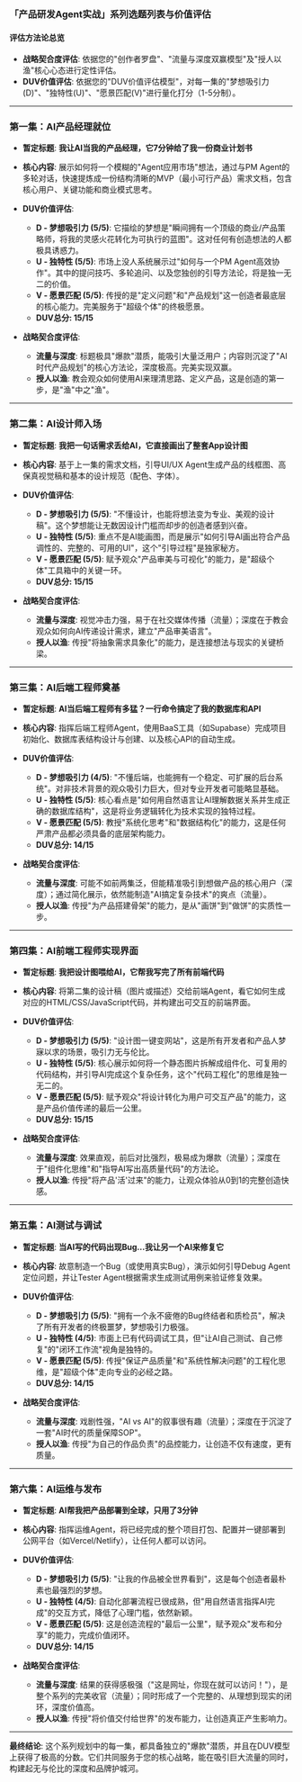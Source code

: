 ### **「产品研发Agent实战」系列选题列表与价值评估**

#### 评估方法论总览

*   **战略契合度评估**: 依据您的"创作者罗盘"、"流量与深度双赢模型"及"授人以渔"核心心态进行定性评估。
*   **DUV价值评估**: 依据您的"DUV价值评估模型"，对每一集的"梦想吸引力(D)"、"独特性(U)"、"愿景匹配(V)"进行量化打分（1-5分制）。

---

### **第一集：AI产品经理就位**

*   **暂定标题**: **我让AI当我的产品经理，它7分钟给了我一份商业计划书**
*   **核心内容**: 展示如何将一个模糊的"Agent应用市场"想法，通过与PM Agent的多轮对话，快速提炼成一份结构清晰的MVP（最小可行产品）需求文档，包含核心用户、关键功能和商业模式思考。

*   **DUV价值评估**:
    *   **D - 梦想吸引力 (5/5)**: 它描绘的梦想是"瞬间拥有一个顶级的商业/产品策略师，将我的灵感火花转化为可执行的蓝图"。这对任何有创造想法的人都极具诱惑力。
    *   **U - 独特性 (5/5)**: 市场上没人系统展示过"如何与一个PM Agent高效协作"。其中的提问技巧、多轮追问、以及您独创的引导方法论，将是独一无二的价值。
    *   **V - 愿景匹配 (5/5)**: 传授的是"定义问题"和"产品规划"这一创造者最底层的核心能力。完美服务于"超级个体"的终极愿景。
    *   **DUV总分: 15/15**

*   **战略契合度评估**:
    *   **流量与深度**: 标题极具"爆款"潜质，能吸引大量泛用户；内容则沉淀了"AI时代产品规划"的核心方法论，深度极高。完美实现双赢。
    *   **授人以渔**: 教会观众如何使用AI来理清思路、定义产品，这是创造的第一步，是"渔"中之"渔"。

---

### **第二集：AI设计师入场**

*   **暂定标题**: **我把一句话需求丢给AI，它直接画出了整套App设计图**
*   **核心内容**: 基于上一集的需求文档，引导UI/UX Agent生成产品的线框图、高保真视觉稿和基本的设计规范（配色、字体）。

*   **DUV价值评估**:
    *   **D - 梦想吸引力 (5/5)**: "不懂设计，也能将想法变为专业、美观的设计稿"。这个梦想能让无数因设计门槛而却步的创造者感到兴奋。
    *   **U - 独特性 (5/5)**: 重点不是AI能画图，而是展示"如何引导AI画出符合产品调性的、完整的、可用的UI"，这个"引导过程"是独家秘方。
    *   **V - 愿景匹配 (5/5)**: 赋予观众"产品审美与可视化"的能力，是"超级个体"工具箱中的关键一环。
    *   **DUV总分: 15/15**

*   **战略契合度评估**:
    *   **流量与深度**: 视觉冲击力强，易于在社交媒体传播（流量）；深度在于教会观众如何向AI传递设计需求，建立"产品审美语言"。
    *   **授人以渔**: 传授"将抽象需求具象化"的能力，是连接想法与现实的关键桥梁。

---

### **第三集：AI后端工程师奠基**

*   **暂定标题**: **AI当后端工程师有多猛？一行命令搞定了我的数据库和API**
*   **核心内容**: 指挥后端工程师Agent，使用BaaS工具（如Supabase）完成项目初始化、数据库表结构设计与创建、以及核心API的自动生成。

*   **DUV价值评估**:
    *   **D - 梦想吸引力 (4/5)**: "不懂后端，也能拥有一个稳定、可扩展的后台系统"。对非技术背景的观众吸引力巨大，但对专业开发者可能略显基础。
    *   **U - 独特性 (5/5)**: 核心看点是"如何用自然语言让AI理解数据关系并生成正确的数据库结构"，这是将业务逻辑转化为技术实现的独特过程。
    *   **V - 愿景匹配 (5/5)**: 教授"系统化思考"和"数据结构化"的能力，这是任何严肃产品都必须具备的底层架构能力。
    *   **DUV总分: 14/15**

*   **战略契合度评估**:
    *   **流量与深度**: 可能不如前两集泛，但能精准吸引到想做产品的核心用户（深度）；通过简化展示，依然能制造"AI搞定复杂技术"的爽点（流量）。
    *   **授人以渔**: 传授"为产品搭建骨架"的能力，是从"画饼"到"做饼"的实质性一步。

---

### **第四集：AI前端工程师实现界面**

*   **暂定标题**: **我把设计图喂给AI，它帮我写完了所有前端代码**
*   **核心内容**: 将第二集的设计稿（图片或描述）交给前端Agent，看它如何生成对应的HTML/CSS/JavaScript代码，并构建出可交互的前端界面。

*   **DUV价值评估**:
    *   **D - 梦想吸引力 (5/5)**: "设计图一键变网站"，这是所有开发者和产品人梦寐以求的场景，吸引力无与伦比。
    *   **U - 独特性 (5/5)**: 核心展示如何将一个静态图片拆解成组件化、可复用的代码结构，并引导AI完成这个复杂任务，这个"代码工程化"的思维是独一无二的。
    *   **V - 愿景匹配 (5/5)**: 赋予观众"将设计转化为用户可交互产品"的能力，这是产品价值传递的最后一公里。
    *   **DUV总分: 15/15**

*   **战略契合度评估**:
    *   **流量与深度**: 效果直观，前后对比强烈，极易成为爆款（流量）；深度在于"组件化思维"和"指导AI写出高质量代码"的方法论。
    *   **授人以渔**: 传授"将产品'活'过来"的能力，让观众体验从0到1的完整创造快感。

---

### **第五集：AI测试与调试**

*   **暂定标题**: **当AI写的代码出现Bug…我让另一个AI来修复它**
*   **核心内容**: 故意制造一个Bug（或使用真实Bug），演示如何引导Debug Agent定位问题，并让Tester Agent根据需求生成测试用例来验证修复效果。

*   **DUV价值评估**:
    *   **D - 梦想吸引力 (5/5)**: "拥有一个永不疲倦的Bug终结者和质检员"，解决了所有开发者的终极噩梦，梦想吸引力极强。
    *   **U - 独特性 (4/5)**: 市面上已有代码调试工具，但"让AI自己测试、自己修复"的"闭环工作流"视角是独特的。
    *   **V - 愿景匹配 (5/5)**: 传授"保证产品质量"和"系统性解决问题"的工程化思维，是"超级个体"走向专业的必经之路。
    *   **DUV总分: 14/15**

*   **战略契合度评估**:
    *   **流量与深度**: 戏剧性强，"AI vs AI"的叙事很有趣（流量）；深度在于沉淀了一套"AI时代的质量保障SOP"。
    *   **授人以渔**: 传授"为自己的作品负责"的品控能力，让创造不仅有速度，更有质量。

---

### **第六集：AI运维与发布**

*   **暂定标题**: **AI帮我把产品部署到全球，只用了3分钟**
*   **核心内容**: 指挥运维Agent，将已经完成的整个项目打包、配置并一键部署到公网平台（如Vercel/Netlify），让任何人都可以访问。

*   **DUV价值评估**:
    *   **D - 梦想吸引力 (5/5)**: "让我的作品被全世界看到"，这是每个创造者最朴素也最强烈的梦想。
    *   **U - 独特性 (4/5)**: 自动化部署流程已很成熟，但"用自然语言指挥AI完成"的交互方式，降低了心理门槛，依然新颖。
    *   **V - 愿景匹配 (5/5)**: 这是创造流程的"最后一公里"，赋予观众"发布和分享"的能力，完成价值闭环。
    *   **DUV总分: 14/15**

*   **战略契合度评估**:
    *   **流量与深度**: 结果的获得感极强（"这是网址，你现在就可以访问！"），是整个系列的完美收官（流量）；同时形成了一个完整的、从理想到现实的闭环，深度价值高。
    *   **授人以渔**: 传授"将价值交付给世界"的发布能力，让创造真正产生影响力。

---

**最终结论**: 这个系列规划中的每一集，都具备独立的"爆款"潜质，并且在DUV模型上获得了极高的分数。它们共同服务于您的核心战略，能在吸引巨大流量的同时，构建起无与伦比的深度和品牌护城河。 